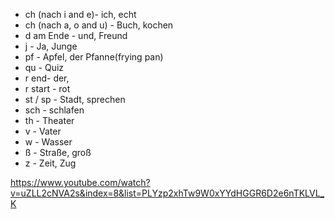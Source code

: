 - ch (nach i and e)- ich, echt
- ch (nach a, o and u) - Buch, kochen
- d am Ende - und, Freund
- j - Ja, Junge
- pf - Apfel, der Pfanne(frying pan)
- qu - Quiz
- r end- der, 
- r start - rot
- st / sp - Stadt, sprechen
- sch - schlafen
- th - Theater
- v - Vater
- w - Wasser
- ß - Straße, groß
- z - Zeit, Zug

https://www.youtube.com/watch?v=uZLL2cNVA2s&index=8&list=PLYzp2xhTw9W0xYYdHGGR6D2e6nTKLVL_K